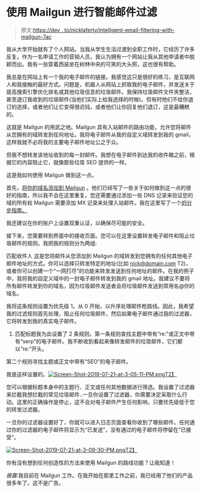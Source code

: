 # 使用 Mailgun 进行智能邮件过滤

> 原文:[https://dev . to/nicklaferty/intelligent-email-filtering-with-mailgun-7ac](https://dev.to/nicklafferty/intelligent-email-filtering-with-mailgun-7ac)

我从大学开始就有了个人网站。当我从学生生活过渡到全职工作时，它经历了许多反复。作为一名申请工作的营销人员，我认为拥有一个网站让我从其他申请者中脱颖而出。我有一张穿着西装坐在树林中央的可笑的大头照，这也很有帮助。

我总是在网站上有一个我的电子邮件的链接。我感觉这只是很好的练习，是互联网人和我接触的最好方式。问题是，机器人从网站上抓取我的电子邮件，并发送关于提高搜索引擎优化排名或其他垃圾信息的垃圾邮件。我保持垃圾邮件文件夹整洁，甚至退订我收到的垃圾邮件(当他们实际上给我选择的时候)。但有时他们不给你退订的选择，或者他们让它变得很迟钝，或者他们让你回复他们退订，这是最糟糕的。

这就是 Mailgun 的用武之地。Mailgun 具有入站邮件的路由功能，允许您将邮件从您拥有的域转发到任何地址。我将电子邮件从我的自定义域转发到我的 gmail，这样我就不必将我的主要电子邮件地址公之于众。

但我不想转发该地址收到的每一封邮件。我想在电子邮件到达我的收件箱之前，根据它的内容阻止它，就像那些垃圾 SEO 提供的一样。

这是我如何使用 Mailgun 做到这一点。

首先，[将你的域名添加到 Mailgun](https://help.mailgun.com/hc/en-us/articles/203637190-How-Do-I-Add-a-Domain-) 。他们已经写了一些关于如何做到这一点的很好的指南，所以我不会在这里重复。您还需要通过添加一些 DNS 记录来验证您的域的所有权 Mailgun 需要添加 MX 记录来处理入站邮件。我在这里写了一个[的分步指南。](https://help.mailgun.com/hc/en-us/articles/360026833053-Domain-Verification-Walkthrough)

我还建议在你的账户上设置双重认证，以确保尽可能的安全。

接下来，您需要转到界面中的接收页面。您可以在这里设置转发电子邮件和阻止垃圾邮件的规则。我把我的规则分为两组:

匹配收件人
这是您将邮件从您添加到 Mailgun 的域转发到您拥有的任何其他电子邮件地址的方式。你可以选择只转发特定的地址(比如 nick@domain.com T2)，或者你可以创建一个“一网打尽”的功能来转发发送到任何地址的邮件。在我的例子中，我将我的自定义域中的一封电子邮件转发到我的 gmail 地址。我建议不要将所有邮件转发到你的域名，因为垃圾邮件发送者会将垃圾邮件发送到常用名@你的域名。

我将这条规则设置为优先级 1。从 0 开始，以升序处理邮件枪路线。因此，我希望我的过滤规则首先处理，阻止任何垃圾邮件，然后如果电子邮件通过我的过滤器，它将转发到我的真实电子邮件。

1.  匹配标题我为此设置了 2 条规则。第一条规则查找主题中带有“re:”或正文中带有“serp”的电子邮件。我不断收到看起来像转发邮件的垃圾邮件，它们都以“re:”开头。

第二个规则寻找主题或正文中带有“SEO”的电子邮件。

我是这样设置的。[![Screen-Shot-2019-07-21-at-3-05-11-PM.png](../Images/4521942a684469c65001748bc13e2010.png)T2】](https://postimg.cc/nMpYZnvY)

您可以根据标题本身中的主题行、正文或任何其他数据进行筛选。我设置了过滤器来拦截我想拦截的常见垃圾邮件..一旦你设置了过滤器，你需要决定采取什么行动。这里的正确操作是停止，这不会对电子邮件产生任何影响，只要优先级低于您的转发过滤器。

一旦你的过滤器设置好了，你就可以进入日志页面查看你收到了哪些邮件。任何通过你的过滤器的电子邮件将显示为“已发送”，没有通过的电子邮件将停留在“已接受”。

[![Screen-Shot-2019-07-21-at-3-09-30-PM.png](../Images/8dc2748001677da91f0f3c67f99b7947.png)T2】](https://postimg.cc/xkP8PVcn)

你有没有想到任何创造性的方法来使用 Mailgun 的路线功能？让我知道！

*披露*:我目前在 Mailgun 工作。在我开始在那里工作之前，我已经用了他们的产品很多年了。这不是广告。
